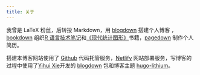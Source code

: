 ```yaml
---
title: 关于
---
```




我曾是 <span class="latex">L<span>a</span>T<span>e</span>X</span> 粉丝，后转投 Markdown，用 [blogdown](https://github.com/rstudio/blogdown) 搭建个人博客 ，[bookdown](https://github.com/rstudio/bookdown) 组织[R 语言技术笔记](https://github.com/XiangyunHuang/notesdown)和[《现代统计图形》](https://github.com/XiangyunHuang/msg)书籍，[pagedown](https://github.com/rstudio/pagedown) 制作个人简历。

搭建本博客网站使用了 [Github](https://github.com/) 代码托管服务，[Netlify](https://www.netlify.com/) 网站部署服务，写博客的过程中使用了[Yihui Xie](https://yihui.org/)开发的 [blogdown](https://github.com/rstudio/blogdown) 包和博客主题 [hugo-lithium](https://github.com/yihui/hugo-lithium)。


